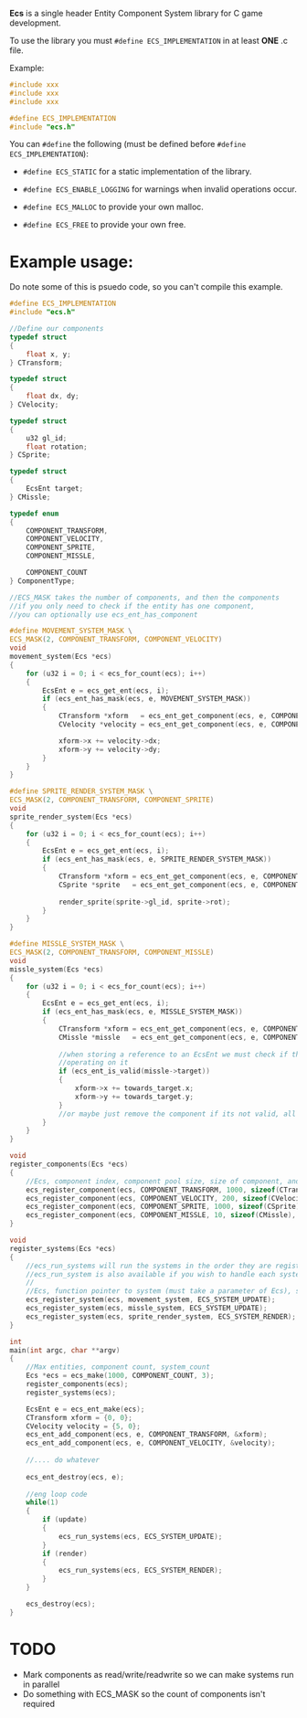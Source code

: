**Ecs** is a single header Entity Component System library for C game development.

To use the library you must `#define ECS_IMPLEMENTATION` in at least **ONE** .c file.

Example:

```c
#include xxx
#include xxx
#include xxx

#define ECS_IMPLEMENTATION
#include "ecs.h"
```

You can `#define` the following (must be defined before `#define ECS_IMPLEMENTATION`):

- `#define ECS_STATIC` for a static implementation of the library.

- `#define ECS_ENABLE_LOGGING` for warnings when invalid operations occur.

- `#define ECS_MALLOC` to provide your own malloc.

- `#define ECS_FREE` to provide your own free.



# Example usage:

Do note some of this is psuedo code, so you can't compile this example.

```c
#define ECS_IMPLEMENTATION
#include "ecs.h"

//Define our components 
typedef struct
{
    float x, y;
} CTransform;

typedef struct
{
    float dx, dy;
} CVelocity;

typedef struct
{
    u32 gl_id;
    float rotation;
} CSprite;

typedef struct
{
    EcsEnt target;
} CMissle;

typedef enum
{
    COMPONENT_TRANSFORM,
    COMPONENT_VELOCITY,
    COMPONENT_SPRITE,
    COMPONENT_MISSLE,

    COMPONENT_COUNT
} ComponentType;

//ECS_MASK takes the number of components, and then the components
//if you only need to check if the entity has one component,
//you can optionally use ecs_ent_has_component

#define MOVEMENT_SYSTEM_MASK \
ECS_MASK(2, COMPONENT_TRANSFORM, COMPONENT_VELOCITY)
void 
movement_system(Ecs *ecs)
{
    for (u32 i = 0; i < ecs_for_count(ecs); i++)
    {
        EcsEnt e = ecs_get_ent(ecs, i);
        if (ecs_ent_has_mask(ecs, e, MOVEMENT_SYSTEM_MASK))
        {
            CTransform *xform   = ecs_ent_get_component(ecs, e, COMPONENT_TRANSFORM);
            CVelocity *velocity = ecs_ent_get_component(ecs, e, COMPONENT_VELOCITY);

            xform->x += velocity->dx;
            xform->y += velocity->dy;
        }
    }
}

#define SPRITE_RENDER_SYSTEM_MASK \
ECS_MASK(2, COMPONENT_TRANSFORM, COMPONENT_SPRITE)
void 
sprite_render_system(Ecs *ecs)
{
    for (u32 i = 0; i < ecs_for_count(ecs); i++)
    {
        EcsEnt e = ecs_get_ent(ecs, i);
        if (ecs_ent_has_mask(ecs, e, SPRITE_RENDER_SYSTEM_MASK))
        {
            CTransform *xform = ecs_ent_get_component(ecs, e, COMPONENT_TRANSFORM);
            CSprite *sprite   = ecs_ent_get_component(ecs, e, COMPONENT_SPRITE);
            
            render_sprite(sprite->gl_id, sprite->rot);
        }
    }
}

#define MISSLE_SYSTEM_MASK \
ECS_MASK(2, COMPONENT_TRANSFORM, COMPONENT_MISSLE)
void
missle_system(Ecs *ecs)
{ 
    for (u32 i = 0; i < ecs_for_count(ecs); i++)
    {
        EcsEnt e = ecs_get_ent(ecs, i);
        if (ecs_ent_has_mask(ecs, e, MISSLE_SYSTEM_MASK))
        {
            CTransform *xform = ecs_ent_get_component(ecs, e, COMPONENT_TRANSFORM);
            CMissle *missle   = ecs_ent_get_component(ecs, e, COMPONENT_SPRITE);
            
            //when storing a reference to an EcsEnt we must check if the entity is valid before
            //operating on it
            if (ecs_ent_is_valid(missle->target))
            {
                xform->x += towards_target.x;
                xform->y += towards_target.y;
            }
            //or maybe just remove the component if its not valid, all depends on the situation 
        }
    }
}

void 
register_components(Ecs *ecs)
{
    //Ecs, component index, component pool size, size of component, and component free func
    ecs_register_component(ecs, COMPONENT_TRANSFORM, 1000, sizeof(CTransform), NULL);
    ecs_register_component(ecs, COMPONENT_VELOCITY, 200, sizeof(CVelocity), NULL);
    ecs_register_component(ecs, COMPONENT_SPRITE, 1000, sizeof(CSprite), NULL);
    ecs_register_component(ecs, COMPONENT_MISSLE, 10, sizeof(CMissle), NULL);
}

void 
register_systems(Ecs *ecs)
{
    //ecs_run_systems will run the systems in the order they are registered
    //ecs_run_system is also available if you wish to handle each system seperately
    //
    //Ecs, function pointer to system (must take a parameter of Ecs), system type
    ecs_register_system(ecs, movement_system, ECS_SYSTEM_UPDATE);
    ecs_register_system(ecs, missle_system, ECS_SYSTEM_UPDATE);
    ecs_register_system(ecs, sprite_render_system, ECS_SYSTEM_RENDER);
}

int
main(int argc, char **argv)
{
    //Max entities, component count, system_count
    Ecs *ecs = ecs_make(1000, COMPONENT_COUNT, 3);
    register_components(ecs);
    register_systems(ecs);

    EcsEnt e = ecs_ent_make(ecs);
    CTransform xform = {0, 0};
    CVelocity velocity = {5, 0};
    ecs_ent_add_component(ecs, e, COMPONENT_TRANSFORM, &xform);
    ecs_ent_add_component(ecs, e, COMPONENT_VELOCITY, &velocity);
    
    //.... do whatever
    
    ecs_ent_destroy(ecs, e);
    
    //eng loop code
    while(1)
    {
        if (update)
        {
            ecs_run_systems(ecs, ECS_SYSTEM_UPDATE);
        }
        if (render)
        {
            ecs_run_systems(ecs, ECS_SYSTEM_RENDER);
        }
    }

    ecs_destroy(ecs);
}
```

# TODO
- Mark components as read/write/readwrite so we can make systems run in parallel
- Do something with ECS_MASK so the count of components isn't required
